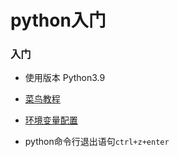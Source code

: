 # python入门

### 入门

- 使用版本 Python3.9
- [菜鸟教程](https://www.runoob.com/python3/python3-tutorial.html)
- [环境变量配置](https://www.runoob.com/python3/python3-install.html)

- python命令行退出语句`ctrl+z+enter`